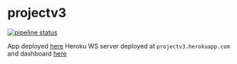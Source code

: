 # projectv3

[![pipeline status](https://gitlab.com/aldevs/gamedev/projectv3/badges/master/pipeline.svg)](https://gitlab.com/aldevs/gamedev/projectv3/-/commits/master)


App deployed [here](https://aldevs.gitlab.io/gamedev/projectv3/)
Heroku WS server deployed at `projectv3.herokuapp.com` and dashboard [here](https://dashboard.heroku.com/apps/projectv3)